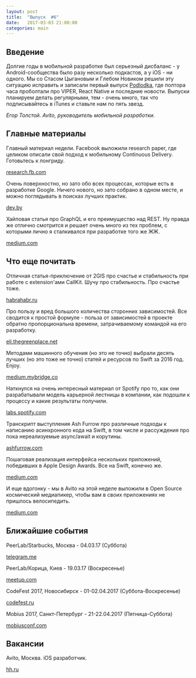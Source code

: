 ```yaml
---
layout: post
title:  "Выпуск  #6"
date:   2017-03-03 21:00:00
categories: main
---
```


## Введение

Долгие годы в мобильной разработке был серьезный дисбаланс - у Android-сообщества было разу несколько подкастов, а у iOS - ни одного. Мы со Стасом Цыгановым и Глебом Новиком решили эту ситуацию исправить и записали первый выпуск [Podlodka](https://soundcloud.com/podlodka), где полтора часа проболтали про VIPER, React Native и последние новости. Выпуски планируем делать регулярными, тем - очень много, так что подписывайтесь в iTunes и ставьте нам по пять звезд.

*Егор Толстой. Avito, руководитель мобильной разработки.*

## Главные материалы

Главный материал недели. Facebook выложили research paper, где целиком описали свой подход к мобильному Continuous Delivery. Готовьтесь к лонгриду.

[research.fb.com](https://research.fb.com/wp-content/uploads/2017/02/fse-rossi.pdf)
 
Очень поверхностно, но зато обо всех процессах, которые есть в разработке Google. Ничего нового, но зато собрано в одном месте, и можно поглядывать в поисках лучших практик.

[dev.by](https://dev.by/lenta/main/razrabotka-po-v-google-praktiki-roli-i-vsyo-vsyo-vsyo)

Хайповая статья про GraphQL и его преимущество над REST. Ну правда же отлично смотрится и решает очень много из тех проблем, с которыми лично я сталкивался при разработке того же ЖЖ.

[medium.com](https://medium.com/@ottovw/rest-api-downfalls-and-dawn-of-graphql-dd00991a0eb8#.ypncoud5c)

## Что еще почитать

Отличная статья-приключение от 2GIS про счастье и стабильность при работе с extension'ами CallKit. Шучу про стабильность. Про счастье тоже.

[habrahabr.ru](https://habrahabr.ru/company/2gis/blog/323050/)

Про пользу и вред большого количества сторонних зависимостей. Все сводится к простой формуле - польза от зависимостей в проекте обратно пропорциональна времени, затрачиваемому командой на его разработку.

[eli.thegreenplace.net](http://eli.thegreenplace.net/2017/benefits-of-dependencies-in-software-projects-as-a-function-of-effort/)

Методами машинного обучения (но это не точно) выбрали десять лучших (но это тоже не точно) статей и ресурсов по Swift за 2016 год. Enjoy.

[medium.mybridge.co](https://medium.mybridge.co/swift-top-10-articles-for-the-past-year-e4551a19121#.fo1g82a48)

Наткнулся на очень интересный материал от Spotify про то, как они разрабатывали модель карьерной лестницы в компании, как подошли к процессу и какие результаты получили.

[labs.spotify.com](https://labs.spotify.com/2016/02/08/technical-career-path)

Транскрипт выступления Ash Furrow про различные подходы к написанию асинхронного кода на Swift, в том числе и рассуждения про пока нереализуемые async/await и корутины.

[ashfurrow.com](https://ashfurrow.com/blog/comparative-asynchronous-programming/)

Пошаговая реализация интерфейса нескольких приложений, победивших в Apple Design Awards. Все на Swift, конечно же.

[medium.com](https://medium.com/exyte/replicating-apple-design-awarded-applications-70e5df4c4b94#.5qopgr921)

И еще вдогонку - мы в Avito на этой неделе выложили в Open Source космический медиапикер, чтобы вам в своих приложениях не пришлось велосипедить.

[medium.com](https://github.com/avito-tech/Paparazzo)

## Ближайшие события

PeerLab/Starbucks, Москва - 04.03.17 (Суббота)

[telegram.me](https://telegram.me/peerlabmoscow)

PeerLab/Корица, Киев - 19.03.17 (Воскресенье)

[meetup.com](https://www.meetup.com/Software-Development-Study-Group-in-KYIV/)

CodeFest 2017, Новосибирск - 01-02.04.2017 (Суббота-Воскресенье)

[codefest.ru](https://2017.codefest.ru/)

Mobius 2017, Санкт-Петербург - 21-22.04.2017 (Пятница-Суббота)

[mobiusconf.com](https://mobiusconf.com/)

## Вакансии

Avito, Москва. iOS разработчик.

[hh.ru](https://khimki.hh.ru/vacancy/15112449)
